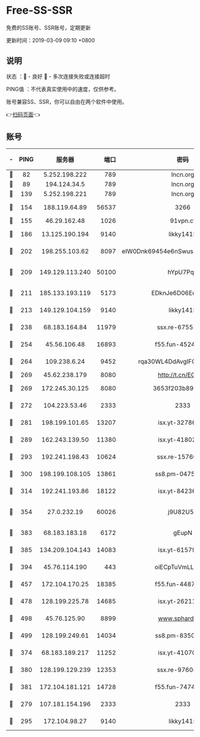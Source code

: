 # Free-SS-SSR

免费的SS账号、SSR账号，定期更新

更新时间：2019-03-09 09:10 +0800

## 说明

状态     ：🙂 - 良好 🙁 - 多次连接失败或连接超时

PING值   ：不代表真实使用中的速度，仅供参考。

账号兼容SS、SSR，你可以自由在两个软件中使用。

👉[扫码页面](https://liesauer.github.io/Free-SS-SSR/)👈

## 账号

|-|PING|服务器|端口|密码|加密方式|区域|
|:----:|:----:|:-----:|-----:|:----:|:----:|:----:|
|🙂|82|5.252.198.222|789|lncn.org|rc4|JP|
|🙂|89|194.124.34.5|789|lncn.org|rc4|JP|
|🙂|139|5.252.198.221|789|lncn.org|rc4|JP|
|🙂|154|188.119.64.89|56537|3266|aes-256-cfb|RU|
|🙂|155|46.29.162.48|1026|91vpn.cf|rc4-md5|RU|
|🙂|186|13.125.190.194|9140|likky1415|aes-256-cfb|KR|
|🙂|202|198.255.103.62|8097|eIW0Dnk69454e6nSwuspv9DmS201tQ0D|aes-256-cfb|US|
|🙂|209|149.129.113.240|50100|hYpU7PqP|chacha20-ietf-poly1305|CN|
|🙂|211|185.133.193.119|5173|EDknJe6D06EoWDaw|aes-256-cfb|US|
|🙂|213|149.129.104.159|9140|likky1415|aes-256-cfb|CN|
|🙂|238|68.183.164.84|11979|ssx.re-67552662|aes-256-cfb|US|
|🙂|254|45.56.106.48|16893|f55.fun-45246716|aes-256-cfb|US|
|🙂|264|109.238.6.24|9452|rqa30WL4DdAvgIFG6Fs3znzTa|aes-256-cfb|FR|
|🙂|269|45.62.238.179|8080|http://t.cn/EGJIyrl|rc4-md5|CA|
|🙂|269|172.245.30.125|8080|3653f203b896678d|chacha20-ietf|US|
|🙂|272|104.223.53.46|2333|2333|aes-256-cfb|US|
|🙂|281|198.199.101.65|13207|isx.yt-32786605|aes-256-cfb|US|
|🙂|289|162.243.139.50|11380|isx.yt-41802120|aes-256-cfb|US|
|🙂|293|192.241.198.43|10624|ssx.re-15760725|aes-256-cfb|US|
|🙂|300|198.199.108.105|13861|ss8.pm-04751164|aes-256-cfb|US|
|🙂|314|192.241.193.86|18122|isx.yt-84236848|aes-256-cfb|US|
|🙂|354|27.0.232.19|60026|j9U82U53|xchacha20-ietf-poly1305|HK|
|🙂|383|68.183.183.18|6172|gEupN|aes-256-cfb|SG|
|🙂|385|134.209.104.143|14083|isx.yt-61579208|aes-256-cfb|SG|
|🙂|394|45.76.114.190|443|oiECpTuVmLLxk4Ts|aes-256-cfb|AU|
|🙂|457|172.104.170.25|18385|f55.fun-44871721|aes-256-cfb|SG|
|🙂|478|128.199.225.78|14685|isx.yt-26211844|aes-256-cfb|SG|
|🙂|498|45.76.125.90|8899|www.sphard.com|aes-256-cfb|AU|
|🙂|499|128.199.249.61|14034|ss8.pm-83503872|aes-256-cfb|SG|
|🙂|374|68.183.189.217|11252|isx.yt-41070584|aes-256-cfb|SG|
|🙂|380|128.199.129.239|12353|ssx.re-97604958|aes-256-cfb|SG|
|🙂|381|172.104.181.121|14728|f55.fun-74741421|aes-256-cfb|SG|
|🙁|279|107.181.154.196|2333|2333|aes-256-cfb|US|
|🙁|295|172.104.98.27|9140|likky1415|aes-256-cfb|JP|
